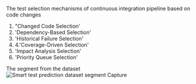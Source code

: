 The test selection mechanisms of continuous integration pipeline based on code changes 

1. "Changed Code Selection' 
2. 'Dependency-Based Selection'
3. 'Historical Failure Selection'
4. 4.'Coverage-Driven Selection'
5. 'Impact Analysis Selection'
6. 'Priority Queue Selection'

The segment from the dataset 
   ![Smart test prediction dataset segment Capture](https://github.com/warunasrinath/Smart-Test-Selector/assets/56961480/2bc396f3-3034-46bf-a5e5-532d9540e601)

